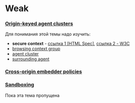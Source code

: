 # Weak


### [Origin-keyed agent clusters](https://html.spec.whatwg.org/multipage/browsers.html#origin-keyed-agent-clusters)

Для понимания этой темы надо изучить:
- **secure context** - [ссылка 1 [HTML Spec]](https://html.spec.whatwg.org/multipage/webappapis.html#secure-context), [ссылка 2 - W3C](https://w3c.github.io/webappsec-secure-contexts/)
- [browsing context group](https://html.spec.whatwg.org/multipage/document-sequences.html#browsing-context-group)
- [agent cluster](https://tc39.es/ecma262/#sec-agent-clusters)
- [surrounding agent](https://tc39.es/ecma262/#surrounding-agent)

### [Cross-origin embedder policies](https://html.spec.whatwg.org/multipage/browsers.html#coep)

### [Sandboxing](https://html.spec.whatwg.org/multipage/browsers.html#sandboxing)

Пока эта тема пропущена

